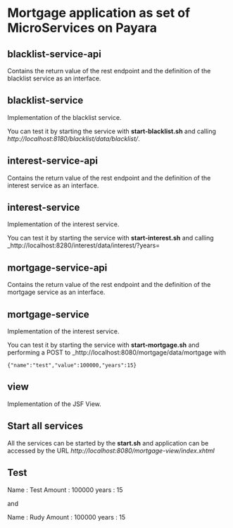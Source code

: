# Mortgage application as set of MicroServices on Payara


## blacklist-service-api

Contains the return value of the rest endpoint and the definition of the blacklist service as an interface.

## blacklist-service

Implementation of the blacklist service.

You can test it by starting the service with **start-blacklist.sh** and calling _http://localhost:8180/blacklist/data/blacklist/<name>_.

## interest-service-api
 
Contains the return value of the rest endpoint and the definition of the interest service as an interface.

## interest-service

Implementation of the interest service.

You can test it by starting the service with **start-interest.sh** and calling _http://localhost:8280/interest/data/interest/<value>?years=<nbr>

## mortgage-service-api
 
Contains the return value of the rest endpoint and the definition of the mortgage service as an interface.

## mortgage-service

Implementation of the interest service.

You can test it by starting the service with **start-mortgage.sh** and performing a POST to _http://localhost:8080/mortgage/data/mortgage with

    {"name":"test","value":100000,"years":15}
    
## view

Implementation of the JSF View.

## Start all services

All the services can be started by the **start.sh** and application can be accessed by the URL _http://localhost:8080/mortgage-view/index.xhtml_


## Test

Name : Test
Amount : 100000
years : 15

and

Name : Rudy
Amount : 100000
years : 15




